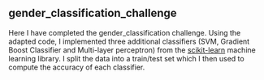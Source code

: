 ## gender_classification_challenge

 Here I have completed the gender_classification challenge. Using the adapted code, I implemented three additional classifiers (SVM, Gradient Boost Classifier and Multi-layer perceptron) from the [scikit-learn](http://scikit-learn.org/) machine learning library. I split the data into a train/test set which I then used to compute the accuracy of each classifier.
